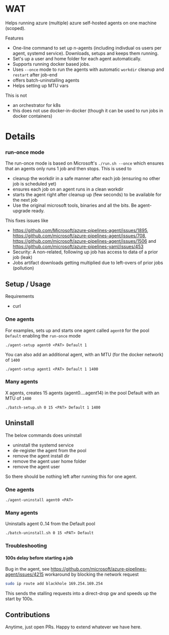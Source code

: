 # WAT

Helps running azure (multiple) azure self-hosted agents on one machine (scoped).

Features

- One-line command to set up n-agents (including indivdual os users per agent, systemd service). Downloads, setups and keeps them running.
- Set's up a user and home folder for each agent automatically.
- Supports running docker based jobs.
- Uses `--once` mode to run the agents with automatic `workdir` cleanup and `restart` after job-end
- offers batch-uninstalling agents
- Helps setting up MTU vars

This is not
- an orchestrator for k8s
- this does not use docker-in-docker (though it can be used to run jobs in docker containers)

# Details

### run-once mode

The run-once mode is based on Microsoft's `./run.sh --once` which ensures that an agents only runs 1 job and then stops.
This is used to

 - cleanup the workdir in a safe manner after each job (ensuring no other job is scheduled yet)
 - ensures each job on an agent runs in a clean workdir
 - starts the agent right after cleanup up (few seconds) to be available for the next job
 - Use the original microsoft tools, binaries and all the bits. Be agent-upgrade ready.
 
This fixes issues like
 - https://github.com/Microsoft/azure-pipelines-agent/issues/1895, https://github.com/microsoft/azure-pipelines-agent/issues/708, https://github.com/microsoft/azure-pipelines-agent/issues/1506 and https://github.com/microsoft/azure-pipelines-yaml/issues/453
 - Security: A non-related, following up job has access to data of a prior job (leak)
 - Jobs artifact downloads getting multiplied due to left-overs of prior jobs (pollution)

## Setup / Usage

Requirements

 - curl

### One agents
For examples, sets up and starts one agent called `agent0` for the pool `Default` enabling the `run-once` mode

```
./agent-setup agent0 <PAT> Default 1
```

You can also add an additional agent, with an MTU (for the docker network) of `1400`

```
./agent-setup agent1 <PAT> Default 1 1400
```

### Many agents

X agents, creates 15 agents (agent0....agent14) in the pool Default with an MTU of `1400`

```
./batch-setup.sh 0 15 <PAT> Default 1 1400
```

## Uninstall

The below commands does uninstall 
- uninstall the systemd service
- de-register the agent from the pool
- remove the agent install dir
- remove the agent user home folder
- remove the agent user

So there should be nothing left after running this for one agent.

### One agents

```
./agent-uninstall agent0 <PAT>
```

### Many agents

Uninstalls agent 0..14 from the Default pool

```
./batch-uninstall.sh 0 15 <PAT> Default 
```

### Troubleshooting

#### 100s delay before starting a job

Bug in the agent, see https://github.com/microsoft/azure-pipelines-agent/issues/4215 workaround by blocking the network request

```bash
sudo ip route add blackhole 169.254.169.254
```

This sends the stalling requests into a direct-drop gw and speeds up the start by 100s.



## Contributions

Anytime, just open PRs. Happy to extend whatever we have here.
